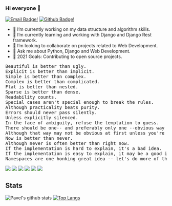 ### Hi everyone 👋

[![Email Badge!](https://img.shields.io/badge/-Mail-white?style=flat-square&logo=gmail)](mailto:vishalpandeynits@gmail.com)
[![Github Badge!](https://img.shields.io/badge/-vishalpandeyvip-gold?style=flat-square&logo=github&logoColor=black&link=https://github.com/vishalpandeyvip/)](https://www.github.com/vishalpandeyvip/)

- 🔭 I’m currently working on my data structure and algorithm skills.
- 🌱 I’m currently learning and working with Django and Django Rest framework.
- 👯 I’m looking to collaborate on projects related to Web Development.
- 💬 Ask me about Python, Django and Web Development.
- 🔭 2021 Goals: Contributing to open source projects.
<pre>
Beautiful is better than ugly.
Explicit is better than implicit.
Simple is better than complex.
Complex is better than complicated.
Flat is better than nested.
Sparse is better than dense.
Readability counts.
Special cases aren't special enough to break the rules.
Although practicality beats purity.
Errors should never pass silently.
Unless explicitly silenced.
In the face of ambiguity, refuse the temptation to guess.
There should be one-- and preferably only one --obvious way to do it.
Although that way may not be obvious at first unless you're Dutch.
Now is better than never.
Although never is often better than right now.
If the implementation is hard to explain, it's a bad idea.
If the implementation is easy to explain, it may be a good idea.
Namespaces are one honking great idea -- let's do more of those!
</pre>
![](https://img.shields.io/badge/Code-C%2b%2b-informational?style=flat-square&logo=c%2b%2b&logoColor=white&color=blue)
![](https://img.shields.io/badge/Code-JavaScript-informational?style=flat-square&logo=javascript&logoColor=white&color=blue) 
![](https://img.shields.io/badge/Code-Python-informational?style=flat-square&logo=python&logoColor=white&color=blue) 
![](https://img.shields.io/badge/Tools-sqlite-informational?style=flat-square&logo=sqlite&logoColor=white&color=blue)
![](https://img.shields.io/badge/Tools-vue-informational?style=flat-square&logo=vue&logoColor=vue&color=blue)
![](https://img.shields.io/badge/Tools-django-informational?style=flat-square&logo=django&logoColor=white&color=blue)

## Stats
![Pavel's github stats](https://github-readme-stats.vercel.app/api?username=vishalpandeyvip&count_private=true&how_icons=true&include_all_commits=true&hide=contribs&theme=default)
[![Top Langs](https://github-readme-stats.vercel.app/api/top-langs/?username=vishalpandeyvip&count_private=true&layout=compact&langs_count=6&include_all_commits=true&theme=default)](https://github.com/vishalpandeyvip/vishalpandeyvip)
